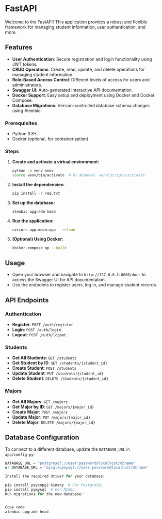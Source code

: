 # FastAPI 

Welcome to the FastAPI! This application provides a robust and flexible framework for managing student information, user authentication, and more.

## Features

- **User Authentication**: Secure registration and login functionality using JWT tokens.
- **CRUD Operations**: Create, read, update, and delete operations for managing student information.
- **Role-Based Access Control**: Different levels of access for users and administrators.
- **Swagger UI**: Auto-generated interactive API documentation.
- **Docker Support**: Easy setup and deployment using Docker and Docker Compose.
- **Database Migrations**: Version-controlled database schema changes using Alembic.


### Prerequisites

- Python 3.8+
- Docker (optional, for containerization)
  
### Steps

1. **Create and activate a virtual environment:**

    ```sh
    python -m venv venv
    source venv/bin/activate  # On Windows: venv\Scripts\activate
    ```

2. **Install the dependencies:**

    ```sh
    pip install -r req.txt
    ```

3. **Set up the database:**

    ```sh
    alembic upgrade head
    ```

4. **Run the application:**

    ```sh
    uvicorn app.main:app --reload
    ```

5. **(Optional) Using Docker:**

    ```sh
    docker-compose up --build
    ```

## Usage

- Open your browser and navigate to `http://127.0.0.1:8000/docs` to access the Swagger UI for API documentation.
- Use the endpoints to register users, log in, and manage student records.

## API Endpoints

### Authentication

- **Register**: `POST /auth/register`
- **Login**: `POST /auth/login`
- **Logout**: `POST /auth/logout`

### Students

- **Get All Students**: `GET /students`
- **Get Student by ID**: `GET /students/{student_id}`
- **Create Student**: `POST /students`
- **Update Student**: `PUT /students/{student_id}`
- **Delete Student**: `DELETE /students/{student_id}`

### Majors

- **Get All Majors**: `GET /majors`
- **Get Major by ID**: `GET /majors/{major_id}`
- **Create Major**: `POST /majors`
- **Update Major**: `PUT /majors/{major_id}`
- **Delete Major**: `DELETE /majors/{major_id}`

## Database Configuration

To connect to a different database, update the `DATABASE_URL` in `app/config.py`:

```python
DATABASE_URL = "postgresql://user:password@localhost/dbname"
or DATABASE_URL = "mysql+pymysql://user:password@localhost/dbname"

Install the required driver for your database:

pip install psycopg2-binary  # For PostgreSQL
pip install pymysql  # For MySQL
Run migrations for the new database:


Copy code
alembic upgrade head








